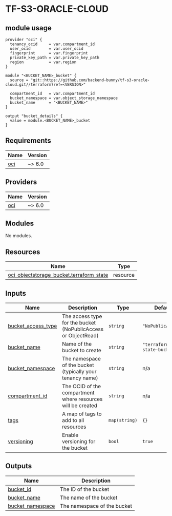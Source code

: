 # TF-S3-ORACLE-CLOUD

## module usage

```hcl
provider "oci" {
  tenancy_ocid     = var.compartment_id
  user_ocid        = var.user_ocid
  fingerprint      = var.fingerprint
  private_key_path = var.private_key_path
  region           = var.region
}

module "<BUCKET_NAME>_bucket" {
  source = "git::https://github.com/backend-bunny/tf-s3-oracle-cloud.git//terraform?ref=<VERSION>"

  compartment_id   = var.compartment_id
  bucket_namespace = var.object_storage_namespace
  bucket_name      = "<BUCKET_NAME>"
}

output "bucket_details" {
  value = module.<BUCKET_NAME>_bucket
}
```

## Requirements

| Name | Version |
|------|---------|
| <a name="requirement_oci"></a> [oci](#requirement\_oci) | ~> 6.0 |

## Providers

| Name | Version |
|------|---------|
| <a name="provider_oci"></a> [oci](#provider\_oci) | ~> 6.0 |

## Modules

No modules.

## Resources

| Name | Type |
|------|------|
| [oci_objectstorage_bucket.terraform_state](https://registry.terraform.io/providers/oracle/oci/latest/docs/resources/objectstorage_bucket) | resource |

## Inputs

| Name | Description | Type | Default | Required |
|------|-------------|------|---------|:--------:|
| <a name="input_bucket_access_type"></a> [bucket\_access\_type](#input\_bucket\_access\_type) | The access type for the bucket (NoPublicAccess or ObjectRead) | `string` | `"NoPublicAccess"` | no |
| <a name="input_bucket_name"></a> [bucket\_name](#input\_bucket\_name) | Name of the bucket to create | `string` | `"terraform-state-bucket"` | no |
| <a name="input_bucket_namespace"></a> [bucket\_namespace](#input\_bucket\_namespace) | The namespace of the bucket (typically your tenancy name) | `string` | n/a | yes |
| <a name="input_compartment_id"></a> [compartment\_id](#input\_compartment\_id) | The OCID of the compartment where resources will be created | `string` | n/a | yes |
| <a name="input_tags"></a> [tags](#input\_tags) | A map of tags to add to all resources | `map(string)` | `{}` | no |
| <a name="input_versioning"></a> [versioning](#input\_versioning) | Enable versioning for the bucket | `bool` | `true` | no |

## Outputs

| Name | Description |
|------|-------------|
| <a name="output_bucket_id"></a> [bucket\_id](#output\_bucket\_id) | The ID of the bucket |
| <a name="output_bucket_name"></a> [bucket\_name](#output\_bucket\_name) | The name of the bucket |
| <a name="output_bucket_namespace"></a> [bucket\_namespace](#output\_bucket\_namespace) | The namespace of the bucket |
